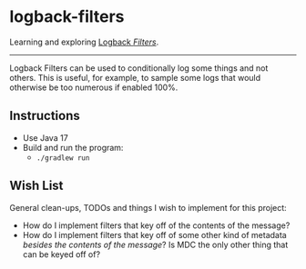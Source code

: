 # logback-filters

Learning and exploring [Logback _Filters_](http://logback.qos.ch/manual/filters.html).

---

Logback Filters can be used to conditionally log some things and not others. This is useful, for example, to sample some
logs that would otherwise be too numerous if enabled 100%.

## Instructions

* Use Java 17
* Build and run the program:
  * `./gradlew run`

## Wish List

General clean-ups, TODOs and things I wish to implement for this project:

 * How do I implement filters that key off of the contents of the message?
 * How do I implement filters that key off of some other kind of metadata *besides the contents of the message*? Is MDC
   the only other thing that can be keyed off of? 
